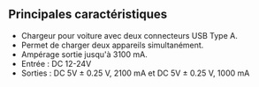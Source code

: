 ## Principales caractéristiques

-	Chargeur pour voiture avec deux connecteurs USB Type A.
-	Permet de charger deux appareils simultanément. 
-	Ampérage sortie jusqu'à 3100 mA.
-	Entrée : DC 12-24V
-	Sorties :  DC 5V ± 0.25 V, 2100 mA et DC 5V ± 0.25 V, 1000 mA

